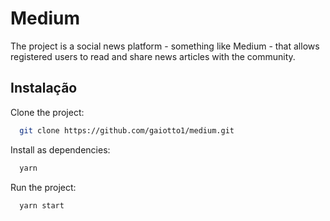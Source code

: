 # Medium

The project is a social news platform - something like Medium - that
allows registered users to read and share news articles with the community.

## Instalação

Clone the project:

```bash
  git clone https://github.com/gaiotto1/medium.git
```

Install as dependencies:

```bash
  yarn
```

Run the project:

```bash
  yarn start
```
